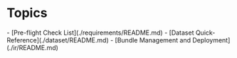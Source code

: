 # Topics
<PageHeader />
- [Pre-flight Check List](./requirements/README.md)
- [Dataset Quick-Reference](./dataset/README.md)
- [Bundle Management and Deployment](./ir/README.md)
<PageFooter />
